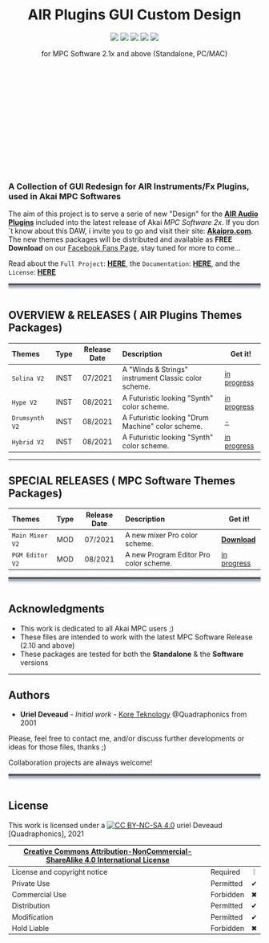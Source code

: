 <h1 align="center">AIR Plugins GUI Custom Design</h1>
<p align="center">
  <img src="https://img.shields.io/badge/License-CC BY NC SA 4.0-lightgrey.svg" /> <img src="https://img.shields.io/badge/Code-XML-blue.svg" /> <img src="https://img.shields.io/badge/Images-PNG-purple.svg" /> <img src="https://img.shields.io/badge/AIR-Plugins-red.svg" /> <img src="https://img.shields.io/badge/Akai-MPC-yellow.svg" />
</p>
<p align="center">
for MPC Software 2.1x and above (Standalone, PC/MAC)
</p>
<H3 style="height:200px;">&nbsp;</H3>

[comment]: <> (This is a comment, it will not be included)
### A Collection of GUI Redesign for AIR Instruments/Fx Plugins, used in Akai MPC Softwares

The aim of this project is to serve a serie of new "Design" for the [**AIR Audio Plugins**](https://www.airmusictech.com/) included into the latest release of Akai *MPC Software 2x*. If you don´t know about this DAW, i invite you to go and visit their site: [**Akaipro.com**](https://www.akaipro.com/mpc-software). 
The new themes packages will be distributed and available as **FREE Download** on our [Facebook Fans Page](https://www.facebook.com/groups/2455369201273499), stay tuned for more to come... 

Read about the `Full Project`: **[HERE](PROJECT.md)**, the `Documentation`: **[HERE](Documentation/DOCUMENTATION.md)**, and the `License`: **[HERE](#license)**

![sepratator](https://github.com/KoreTeknology/AIR-Plugins-GUI-Design-for-MPC-Software/blob/main/Documentation/images/separator.png)

## OVERVIEW & RELEASES  ( AIR Plugins Themes Packages) 

| Themes | Type | Release Date | Description | Get it! |
| :--- | :---: | :---: | :--- | --- |
| `Solina V2` | INST | 07/2021 | A "Winds & Strings" instrument Classic color scheme. | [in progress]() |
| `Hype V2` | INST | 08/2021 | A Futuristic looking "Synth" color scheme. | [in progress]()|
| `Drumsynth V2` | INST | 08/2021 | A Futuristic looking "Drum Machine" color scheme. | [-]()|
| `Hybrid V2` | INST | 08/2021 | A Futuristic looking "Synth" color scheme. | [in progress]()|

---

## SPECIAL RELEASES  ( MPC Software Themes Packages) 

| Themes | Type | Release Date | Description | Get it! |
| :--- | :---: | :---: | :--- | --- |
| `Main Mixer V2` | MOD | 07/2021 | A new mixer Pro color scheme. | [**Download**](https://github.com/KoreTeknology/AIR-Plugins-GUI-Design-for-MPC-Software/blob/9295be3cb0f94a09fea3b45d4707953afb137931/Releases/MPC%20Mixer/Custom_Mixer_Fader.zip) |
| `PGM Editor V2` | MOD | 08/2021 | A new Program Editor Pro color scheme. | [in progress]() |

![sepratator](https://github.com/KoreTeknology/AIR-Plugins-GUI-Design-for-MPC-Software/blob/main/Documentation/images/separator.png)

## Acknowledgments

* This work is dedicated to all Akai MPC users ;)
* These files are intended to work with the latest MPC Software Release (2.10 and above)
* These packages are tested for both  the **Standalone** & the **Software** versions

---

## Authors

* **Uriel Deveaud** - *Initial work* - [Kore Teknology](https://github.com/KoreTeknology) @Quadraphonics from 2001

Please, feel free to contact me, and/or discuss further developments or ideas for those files, thanks ;)

Collaboration projects are always welcome!

![sepratator](https://github.com/KoreTeknology/AIR-Plugins-GUI-Design-for-MPC-Software/blob/main/Documentation/images/separator.png)

## License

This work is licensed under a [![CC BY-NC-SA 4.0][cc-by-nc-sa-image]][cc-by-nc-sa] uriel Deveaud [Quadraphonics], 2021

[cc-by-nc-sa]: http://creativecommons.org/licenses/by-nc-sa/4.0/
[cc-by-nc-sa-image]: https://licensebuttons.net/l/by-nc-sa/4.0/88x31.png
[cc-by-nc-sa-shield]: https://img.shields.io/badge/License-CC%20BY--NC--SA%204.0-lightgrey.svg

|[Creative Commons Attribution-NonCommercial-ShareAlike 4.0 International License][cc-by-nc-sa]|||
| ------------------------------------------------- | --------- | :--------: |
| License and copyright notice | Required  | &#10069; |
| Private Use                  | Permitted | &#10004; |
| Commercial Use               | Forbidden | &#10006; |
| Distribution                 | Permitted | &#10004; |
| Modification                 | Permitted | &#10004; |
| Hold Liable                  | Forbidden | &#10006; |
